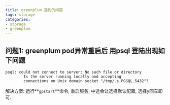 ```yaml
---
title: greenplum 遇到的问题
tags: storage
categories:
- storage
- greenplum
---
```



## **问题1: greenplum pod异常重启后 用psql 登陆出现如下问题**

	psql: could not connect to server: No such file or directory
	        Is the server running locally and accepting
	        connections on Unix domain socket "/tmp/.s.PGSQL.5432"?
解决方案: 运行**`gpstart`**命令, 重启服务, 中途会让选择默认配置, 选择y回车即可.



